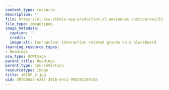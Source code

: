 ```yaml
---
content_type: resource
description: ''
file: https://ol-ocw-studio-app-production.s3.amazonaws.com/courses/22-01-introduction-to-nuclear-engineering-and-ionizing-radiation-fall-2016/d9fdb0a2e2473016e4c190524c287c8a_1025F_3.jpg
file_type: image/jpeg
image_metadata:
  caption: ''
  credit: ''
  image-alt: Ion-nuclear interaction related graphs on a blackboard.
learning_resource_types:
- Readings
ocw_type: OCWImage
parent_title: Readings
parent_type: CourseSection
resourcetype: Image
title: 1025F_3.jpg
uid: d9fdb0a2-e247-3016-e4c1-90524c287c8a
---
```

